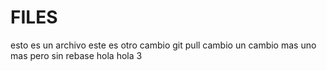 # FILES

esto es un archivo
este es otro cambio
git pull cambio
un cambio mas
uno mas pero sin rebase
hola
hola 3
